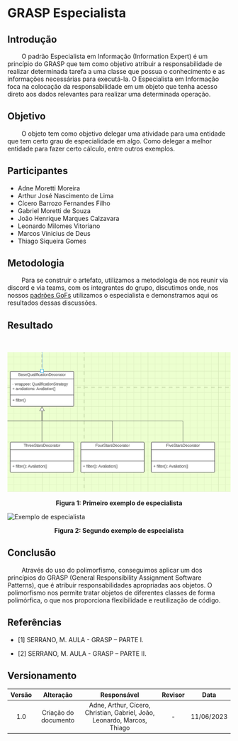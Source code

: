 # GRASP Especialista

## Introdução

&emsp;&emsp; O padrão Especialista em Informação (Information Expert) é um princípio do GRASP que tem como objetivo atribuir a responsabilidade de realizar determinada tarefa a uma classe que possua o conhecimento e as informações necessárias para executá-la. O Especialista em Informação foca na colocação da responsabilidade em um objeto que tenha acesso direto aos dados relevantes para realizar uma determinada operação.

## Objetivo
&emsp;&emsp; O objeto tem como objetivo delegar uma atividade para uma entidade que tem certo grau de especialidade em algo. Como delegar a melhor entidade para fazer certo cálculo, entre outros exemplos.

## Participantes

- Adne Moretti Moreira
- Arthur José Nascimento de Lima
- Cícero Barrozo Fernandes Filho
- Gabriel Moretti de Souza
- João Henrique Marques Calzavara
- Leonardo Milomes Vitoriano
- Marcos Vinicius de Deus
- Thiago Siqueira Gomes

## Metodologia

&emsp;&emsp; Para se construir o artefato, utilizamos a metodologia de nos reunir via discord e via teams, com os integrantes do grupo, discutimos onde, nos nossos [padrões GoFs](/docs/PadroesDeProjeto/3.2.GoFs.md) utilizamos o especialista e demonstramos aqui os resultados dessas discussões.

## Resultado

&emsp;&emsp;

![Exemplo de especialista](../../Assets/PadroesDeProjeto/especialista.png)

<center>
<figcaption>
    <b>Figura 1:
     Primeiro exemplo de especialista</b>
</figcaption> </center>

![Exemplo de especialista](../../Assets/PadroesDeProjeto/especialista2.png)

<center>
<figcaption>
    <b>Figura 2:
     Segundo exemplo de especialista</b>
</figcaption> </center>


## Conclusão

&emsp;&emsp; Através do uso do polimorfismo, conseguimos aplicar um dos princípios do GRASP (General Responsibility Assignment Software Patterns), que é atribuir responsabilidades apropriadas aos objetos. O polimorfismo nos permite tratar objetos de diferentes classes de forma polimórfica, o que nos proporciona flexibilidade e reutilização de código.

## Referências

- [1] SERRANO, M. AULA - GRASP – PARTE I.

- [2] SERRANO, M. AULA - GRASP – PARTE II.

## Versionamento

| Versão |                  Alteração                   |    Responsável     |      Revisor       | Data  |
| :----: | :------------------------------------------: | :----------------: | :----------------: | :---: |
|  1.0   | Criação do documento | Adne, Arthur, Cícero, Christian, Gabriel, João, Leonardo, Marcos, Thiago  |  -  | 11/06/2023 |
